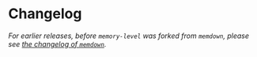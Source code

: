 # Changelog

_For earlier releases, before `memory-level` was forked from `memdown`, please see [the changelog of `memdown`](https://github.com/Level/memdown/blob/HEAD/CHANGELOG.md)._
